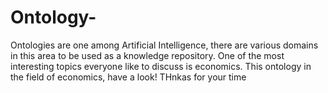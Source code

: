 # Ontology-
Ontologies are one among Artificial Intelligence, there are various domains in this area to be used as a knowledge repository. One of the most interesting topics everyone like to discuss is economics. 
This ontology in the field of economics, have a look! THnkas for your time
